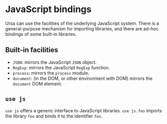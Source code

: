 # JavaScript bindings

Ursa can use the facilities of the underlying JavaScript system. There is a general-purpose mechanism for importing libraries, and there are ad-hoc bindings of some built-in libraries.

## Built-in facilities

* `JSON`: mirrors the JavaScript `JSON` object.
* `RegExp`: mirrors the JavaScript `RegExp` function.
* `process`: mirrors the `process` module.
* `document`: (in the DOM, or other environment with DOM) mirrors the `document` DOM element.

## `use js`

`use js` offers a generic interface to JavaScript libraries. `use js.foo` imports the library `foo` and binds it to the identifier `foo`.

